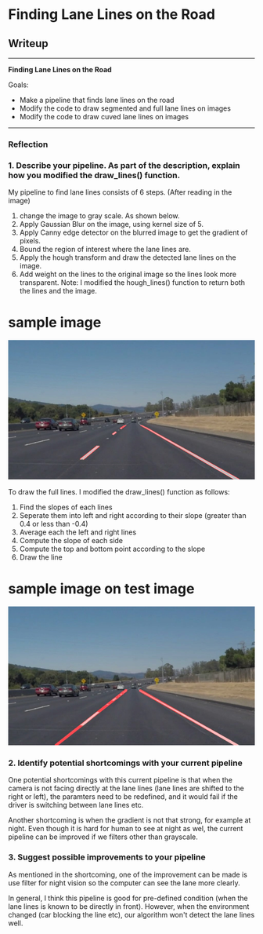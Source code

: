 # **Finding Lane Lines on the Road** 

## Writeup

---

**Finding Lane Lines on the Road**

Goals:
* Make a pipeline that finds lane lines on the road
* Modify the code to draw segmented and full lane lines on images
* Modify the code to draw cuved lane lines on images

[//]: # (Image References)

[image1]: ./test_images_output/gray/gray_solidWhiteCurve.jpg "Grayscale"

[image2]: ./test_images_output/segmented/segmented_solidWhiteCurve.jpg "Pipeline"

[image3]: ./test_images_output/full/full_solidWhiteCurve.jpg "Full line"

---

### Reflection

### 1. Describe your pipeline. As part of the description, explain how you modified the draw_lines() function.

My pipeline to find lane lines consists of 6 steps. (After reading in the image)
1. change the image to gray scale. As shown below.
2. Apply Gaussian Blur on the image, using kernel size of 5.
3. Apply Canny edge detector on the blurred image to get the gradient of pixels.
4. Bound the region of interest where the lane lines are.
5. Apply the hough transform and draw the detected lane lines on the image.
6. Add weight on the lines to the original image so the lines look more transparent.
Note: I modified the hough_lines() function to return both the lines and the image.

# sample image
![alt text][image2]

To draw the full lines. I modified the draw_lines() function as follows:
1. Find the slopes of each lines
2. Seperate them into left and right according to their slope (greater than 0.4 or less than -0.4)
3. Average each the left and right lines
4. Compute the slope of each side
5. Compute the top and bottom point according to the slope
6. Draw the line

# sample image on test image
![alt text][image3]

### 2. Identify potential shortcomings with your current pipeline


One potential shortcomings with this current pipeline is that when the camera is not facing directly at the lane lines (lane lines are shifted to the right or left), the paramters need to be redefined, and it would fail if the driver is switching between lane lines etc.

Another shortcoming is when the gradient is not that strong, for example at night. Even though it is hard for human to see at night as wel, the current pipeline can be improved if we filters other than grayscale. 

### 3. Suggest possible improvements to your pipeline

As mentioned in the shortcoming, one of the improvement can be made is use filter for night vision so the computer can see the lane more clearly.

In general, I think this pipeline is good for pre-defined condition (when the lane lines is known to be directly in front). However, when the environment changed (car blocking the line etc), our algorithm won't detect the lane lines well. 
